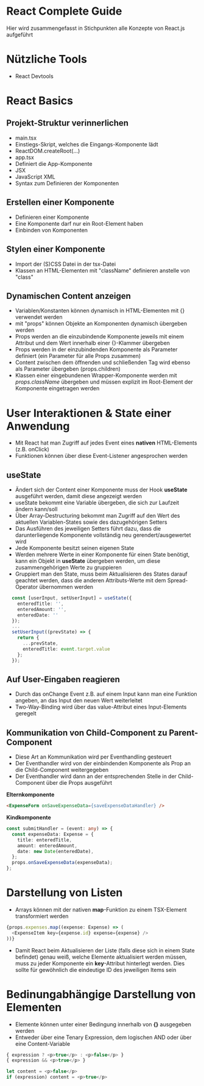 # React Complete Guide
Hier wird zusammengefasst in Stichpunkten alle Konzepte von React.js aufgeführt

# Nützliche Tools
* React Devtools

# React Basics
## Projekt-Struktur verinnerlichen
* main.tsx
* Einstiegs-Skript, welches die Eingangs-Komponente lädt
* ReactDOM.createRoot(...)
* app.tsx
* Definiert die App-Komponente
* JSX
* JavaScript XML
* Syntax zum Definieren der Komponenten

## Erstellen einer Komponente
* Definieren einer Komponente
* Eine Komponente darf nur ein Root-Element haben
* Einbinden von Komponenten

## Stylen einer Komponente
* Import der (S)CSS Datei in der tsx-Datei
* Klassen an HTML-Elementen mit "className" definieren anstelle von "class"

## Dynamischen Content anzeigen
* Variablen/Konstanten können dynamisch in HTML-Elementen mit {} verwendet werden
* mit "props" können Objekte an Komponenten dynamisch übergeben werden
* Props werden an die einzubindende Komponente jeweils mit einem Attribut und dem Wert innerhalb einer {}-Klammer übergeben
* Props werden in der einzubindenden Komponente als Parameter definiert (ein Parameter für alle Props zusammen)
* Content zwischen dem öffnenden und schließenden Tag wird ebenso als Parameter übergeben (props.children)
* Klassen einer eingebundenen Wrapper-Komponente werden mit *props.className* übergeben und müssen explizit im Root-Element der Komponente eingetragen werden

# User Interaktionen & State einer Anwendung
* Mit React hat man Zugriff auf jedes Event eines **nativen** HTML-Elements (z.B. onClick)
* Funktionen können über diese Event-Listener angesprochen werden

## useState
* Ändert sich der Content einer Komponente muss der Hook **useState** ausgeführt werden, damit diese angezeigt werden
* useState bekommt eine Variable übergeben, die sich zur Laufzeit ändern kann/soll
* Über Array-Destructuring bekommt man Zugriff auf den Wert des aktuellen Variablen-States sowie des dazugehörigen Setters
* Das Ausführen des jeweiligen Setters führt dazu, dass die darunterliegende Komponente vollständig neu gerendert/ausgewertet wird
* Jede Komponente besitzt seinen eigenen State
* Werden mehrere Werte in einer Komponente für einen State benötigt, kann ein Objekt in **useState** übergeben werden, um diese zusammengehörigen Werte zu gruppieren
* Gruppiert man den State, muss beim Aktualisieren des States darauf geachtet werden, dass die anderen Attributs-Werte mit dem Spread-Operator übernommen werden

```typescript
  const [userInput, setUserInput] = useState({
    enteredTitle: '',
    enteredAmount: '',
    enteredDate: ''
  });
  ...
  setUserInput((prevState) => {
    return {
      ...prevState,
      enteredTitle: event.target.value
    };
  });
```

## Auf User-Eingaben reagieren
* Durch das onChange Event z.B. auf einem Input kann man eine Funktion angeben, an das Input den neuen Wert weiterleitet
* Two-Way-Binding wird über das value-Attribut eines Input-Elements geregelt

## Kommunikation von Child-Component zu Parent-Component
* Diese Art an Kommunikation wird per Eventhandling gesteuert
* Der Eventhandler wird von der einbindenden Komponente als Prop an die Child-Component weitergegeben
* Der Eventhandler wird dann an der entsprechenden Stelle in der Child-Component über die Props ausgeführt

**Elternkomponente**
```html
<ExpenseForm onSaveExpenseData={saveExpenseDataHandler} />
```
**Kindkomponente**
```typescript
const submitHandler = (event: any) => {
  const expenseData: Expense = {
    title: enteredTitle,
    amount: enteredAmount,
    date: new Date(enteredDate),
  };
  props.onSaveExpenseData(expenseData);
};
```

# Darstellung von Listen
* Arrays können mit der nativen **map**-Funktion zu einem TSX-Element transformiert werden
```typescript
{props.expenses.map((expense: Expense) => (
  <ExpenseItem key={expense.id} expense={expense} />
))}
```
* Damit React beim Aktualisieren der Liste (falls diese sich in einem State befindet) genau weiß, welche Elemente aktualisiert werden müssen, muss zu jeder Komponente ein **key**-Attribut hinterlegt werden. Dies sollte für gewöhnlich die eindeutige ID des jeweiligen Items sein

# Bedinungabhängige Darstellung von Elementen 
* Elemente können unter einer Bedingung innerhalb von **{}** ausgegeben werden
* Entweder über eine Tenary Expression, dem logischen AND oder über eine Content-Variable
```typescript
{ expression ? <p>true</p> : <p>false</p> }
{ expression && <p>true</p> }

let content = <p>false</p>
if (expression) content = <p>true</p>
```